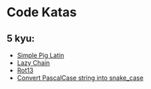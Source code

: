 # Code Katas

## 5 kyu:

- [Simple Pig Latin](./simple-pig-latin/README.md)
- [Lazy Chain](./lazy-chain/README.md)
- [Rot13](./rot13-1/README.md)
- [Convert PascalCase string into snake_case](./convert-pascalcase-string-into-snake-case/README.md)
